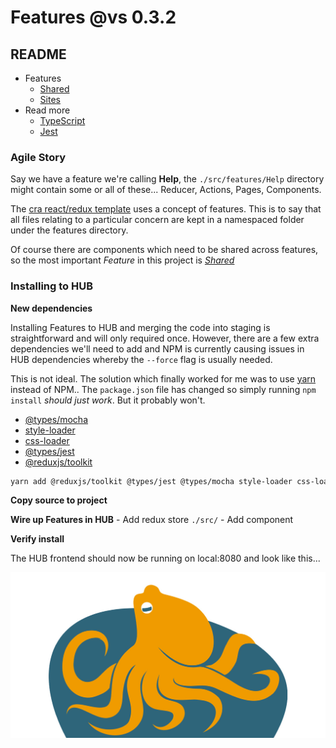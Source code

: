 # Features @vs 0.3.2

## README
- Features
  - [Shared](./docs/feature-shared.md)
  - [Sites](./docs/feature-sites.md)
- Read more
  - [TypeScript](./docs/typescript.md)
  - [Jest](./docs/jest.md)

### Agile Story
Say we have a feature we're calling **Help**, the `./src/features/Help` directory might contain some or all of these... Reducer, Actions, Pages, Components. 

The [cra react/redux template](https://redux-toolkit.js.org/introduction/getting-started) uses a concept of features. This is to say that all files relating to a particular concern are kept in a namespaced folder under the features directory. 

Of course there are components which need to be shared across features, so the most important _Feature_ in this project is [_Shared_](./docs/feature-shared.md)

### Installing to HUB 


**New dependencies** 

Installing Features to HUB and merging the code into staging is straightforward and will only required once. However, there are a few extra dependencies we'll need to add and NPM is currently causing issues in HUB dependencies whereby the `--force` flag is usually needed. 

This is not ideal. The solution which finally worked for me was to use [yarn](https://yarnpkg.com) instead of NPM.. The `package.json` file has changed so simply running `npm install` _should just work_. But it probably won't.

  - [@types/mocha](https://www.npmjs.com/package/@types/mocha)
  - [style-loader](https://www.npmjs.com/package/style-loader)
  - [css-loader](https://www.npmjs.com/package/css-loader)
  - [@types/jest](https://www.npmjs.com/package/@types/jest) 
  - [@reduxjs/toolkit](https://www.npmjs.com/package/@reduxjs/toolkit)

```bash
yarn add @reduxjs/toolkit @types/jest @types/mocha style-loader css-loader --registry https://registry.npmjs.org
```
**Copy source to project**

**Wire up Features in HUB**
    - Add redux store `./src/`
    - Add component

**Verify install**

The HUB frontend should now be running on local:8080 and look like this...

![Features](./docs/media/hub-install-success.jpg)

